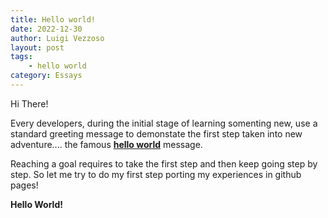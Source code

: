 ```yaml
---
title: Hello world!
date: 2022-12-30
author: Luigi Vezzoso
layout: post
tags:
    - hello world
category: Essays
---
```


Hi There!


Every developers, during the initial stage of learning somenting new, use a standard greeting message to demonstate the first step taken into new adventure.... the famous [**hello world**](https://en.wikipedia.org/wiki/%22Hello,_World!%22_program) message.

Reaching a goal requires to take the first step and then keep going step by step. So let me try to do my first step porting my experiences in github pages!

**Hello World!**